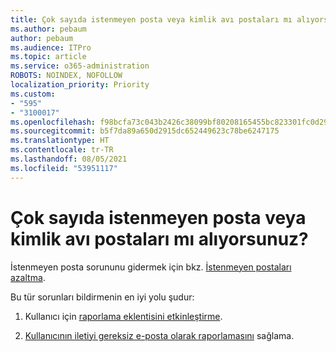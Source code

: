 ```yaml
---
title: Çok sayıda istenmeyen posta veya kimlik avı postaları mı alıyorsunuz?
ms.author: pebaum
author: pebaum
ms.audience: ITPro
ms.topic: article
ms.service: o365-administration
ROBOTS: NOINDEX, NOFOLLOW
localization_priority: Priority
ms.custom:
- "595"
- "3100017"
ms.openlocfilehash: f98bcfa73c043b2426c38099bf80208165455bc823301fc0d296cc32200e539a
ms.sourcegitcommit: b5f7da89a650d2915dc652449623c78be6247175
ms.translationtype: HT
ms.contentlocale: tr-TR
ms.lasthandoff: 08/05/2021
ms.locfileid: "53951117"
---
```

# <a name="are-you-getting-too-much-spam-or-phish-in-your-mailbox"></a>Çok sayıda istenmeyen posta veya kimlik avı postaları mı alıyorsunuz?

İstenmeyen posta sorununu gidermek için bkz. [İstenmeyen postaları azaltma](https://docs.microsoft.com/microsoft-365/security/office-365-security/anti-spam-protection).
  
Bu tür sorunları bildirmenin en iyi yolu şudur:
  
1. Kullanıcı için [raporlama eklentisini etkinleştirme](https://docs.microsoft.com/microsoft-365/security/office-365-security/enable-the-report-message-add-in).

2. [Kullanıcının iletiyi gereksiz e-posta olarak raporlamasını](https://support.office.com/article/b5caa9f1-cdf3-4443-af8c-ff724ea719d2) sağlama.

